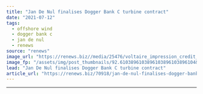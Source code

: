 ```yaml
---
title: "Jan De Nul finalises Dogger Bank C turbine contract"
date: "2021-07-12"
tags: 
  - offshore wind
  - dogger bank c
  - jan de nul
  - renews
source: "renews"
image_url: "https://renews.biz//media/25476/voltaire_impression_credit_jan_de_nul.jpeg?mode=crop&width=770&heightratio=0.6103896103896103896103896104&slimmage=true"
image_fp: "/assets/img/post_thumbnails/92.6103896103896103896103896104&slimmage=true"
lead: "Jan De Nul finalises Dogger Bank C turbine contract"
article_url: "https://renews.biz/70918/jan-de-nul-finalises-dogger-bank-c-turbine-job/"
---
```


---
